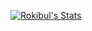 
<p align="center">
  <a href="https://github.com/rialms" class="rich-diff-level-one">
    <img src="https://github-readme-stats.vercel.app/api?username=rialms&title_color=333&text_color=777" alt="Rokibul's Stats" >
    <!-- &hide=issues
    <img src="https://github-readme-stats.vercel.app/api?username=rialms&hide=issues&title_color=333&text_color=777" alt="Rokibul's Stats" >
    -->
  </a>
</p>
